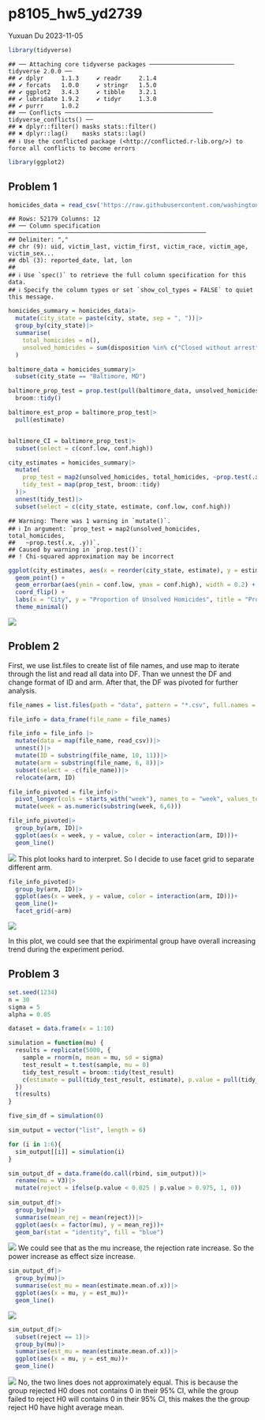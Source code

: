 p8105_hw5_yd2739
================
Yuxuan Du
2023-11-05

``` r
library(tidyverse)
```

    ## ── Attaching core tidyverse packages ──────────────────────── tidyverse 2.0.0 ──
    ## ✔ dplyr     1.1.3     ✔ readr     2.1.4
    ## ✔ forcats   1.0.0     ✔ stringr   1.5.0
    ## ✔ ggplot2   3.4.3     ✔ tibble    3.2.1
    ## ✔ lubridate 1.9.2     ✔ tidyr     1.3.0
    ## ✔ purrr     1.0.2     
    ## ── Conflicts ────────────────────────────────────────── tidyverse_conflicts() ──
    ## ✖ dplyr::filter() masks stats::filter()
    ## ✖ dplyr::lag()    masks stats::lag()
    ## ℹ Use the conflicted package (<http://conflicted.r-lib.org/>) to force all conflicts to become errors

``` r
library(ggplot2)
```

## Problem 1

``` r
homicides_data = read_csv('https://raw.githubusercontent.com/washingtonpost/data-homicides/master/homicide-data.csv')
```

    ## Rows: 52179 Columns: 12
    ## ── Column specification ────────────────────────────────────────────────────────
    ## Delimiter: ","
    ## chr (9): uid, victim_last, victim_first, victim_race, victim_age, victim_sex...
    ## dbl (3): reported_date, lat, lon
    ## 
    ## ℹ Use `spec()` to retrieve the full column specification for this data.
    ## ℹ Specify the column types or set `show_col_types = FALSE` to quiet this message.

``` r
homicides_summary = homicides_data|>
  mutate(city_state = paste(city, state, sep = ", "))|>
  group_by(city_state)|>
  summarise(
    total_homicides = n(),
    unsolved_homicides = sum(disposition %in% c("Closed without arrest", "Open/No arrest"))
  )
```

``` r
baltimore_data = homicides_summary|>
  subset(city_state == "Baltimore, MD")

baltimore_prop_test = prop.test(pull(baltimore_data, unsolved_homicides), pull(baltimore_data, total_homicides))|>
  broom::tidy()

baltimore_est_prop = baltimore_prop_test|>
  pull(estimate)


baltimore_CI = baltimore_prop_test|>
  subset(select = c(conf.low, conf.high))
```

``` r
city_estimates = homicides_summary|>
  mutate(
    prop_test = map2(unsolved_homicides, total_homicides, ~prop.test(.x, .y)),
    tidy_test = map(prop_test, broom::tidy)
  )|>
  unnest(tidy_test)|>
  subset(select = c(city_state, estimate, conf.low, conf.high))
```

    ## Warning: There was 1 warning in `mutate()`.
    ## ℹ In argument: `prop_test = map2(unsolved_homicides, total_homicides,
    ##   ~prop.test(.x, .y))`.
    ## Caused by warning in `prop.test()`:
    ## ! Chi-squared approximation may be incorrect

``` r
ggplot(city_estimates, aes(x = reorder(city_state, estimate), y = estimate)) +
  geom_point() +
  geom_errorbar(aes(ymin = conf.low, ymax = conf.high), width = 0.2) +
  coord_flip() +
  labs(x = "City", y = "Proportion of Unsolved Homicides", title = "Proportion of Unsolved Homicides by City") +
  theme_minimal()
```

![](p8105_hw5_yd2739_files/figure-gfm/unnamed-chunk-4-1.png)<!-- -->

## Problem 2

First, we use list.files to create list of file names, and use map to
iterate through the list and read all data into DF. Than we unnest the
DF and change format of ID and arm. After that, the DF was pivoted for
further analysis.

``` r
file_names = list.files(path = "data", pattern = "*.csv", full.names = TRUE)

file_info = data_frame(file_name = file_names)

file_info = file_info |>
  mutate(data = map(file_name, read_csv))|>
  unnest()|>
  mutate(ID = substring(file_name, 10, 11))|>
  mutate(arm = substring(file_name, 6, 8))|>
  subset(select = -c(file_name))|>
  relocate(arm, ID)

file_info_pivoted = file_info|>
  pivot_longer(cols = starts_with("week"), names_to = "week", values_to = "value")|>
  mutate(week = as.numeric(substring(week, 6,6)))
```

``` r
file_info_pivoted|>
  group_by(arm, ID)|>
  ggplot(aes(x = week, y = value, color = interaction(arm, ID)))+
  geom_line()
```

![](p8105_hw5_yd2739_files/figure-gfm/unnamed-chunk-6-1.png)<!-- -->
This plot looks hard to interpret. So I decide to use facet grid to
separate different arm.

``` r
file_info_pivoted|>
  group_by(arm, ID)|>
  ggplot(aes(x = week, y = value, color = interaction(arm, ID)))+
  geom_line()+
  facet_grid(~arm)
```

![](p8105_hw5_yd2739_files/figure-gfm/unnamed-chunk-7-1.png)<!-- -->

In this plot, we could see that the expirimental group have overall
increasing trend during the experiment period.

## Problem 3

``` r
set.seed(1234)
n = 30
sigma = 5
alpha = 0.05

dataset = data.frame(x = 1:10)

simulation = function(mu) {
  results = replicate(5000, {
    sample = rnorm(n, mean = mu, sd = sigma)
    test_result = t.test(sample, mu = 0)
    tidy_test_result = broom::tidy(test_result)
    c(estimate = pull(tidy_test_result, estimate), p.value = pull(tidy_test_result, p.value), mu)
  })
  t(results)
}

five_sim_df = simulation(0)

sim_output = vector("list", length = 6)

for (i in 1:6){
  sim_output[[i]] = simulation(i)
}
```

``` r
sim_output_df = data.frame(do.call(rbind, sim_output))|>
  rename(mu = V3)|>
  mutate(reject = ifelse(p.value < 0.025 | p.value > 0.975, 1, 0))
 
sim_output_df|>
  group_by(mu)|>
  summarise(mean_rej = mean(reject))|>
  ggplot(aes(x = factor(mu), y = mean_rej))+
  geom_bar(stat = "identity", fill = "blue")
```

![](p8105_hw5_yd2739_files/figure-gfm/unnamed-chunk-9-1.png)<!-- --> We
could see that as the mu increase, the rejection rate increase. So the
power increase as effect size increase.

``` r
sim_output_df|>
  group_by(mu)|>
  summarise(est_mu = mean(estimate.mean.of.x))|>
  ggplot(aes(x = mu, y = est_mu))+
  geom_line()
```

![](p8105_hw5_yd2739_files/figure-gfm/unnamed-chunk-10-1.png)<!-- -->

``` r
sim_output_df|>
  subset(reject == 1)|>
  group_by(mu)|>
  summarise(est_mu = mean(estimate.mean.of.x))|>
  ggplot(aes(x = mu, y = est_mu))+
  geom_line()
```

![](p8105_hw5_yd2739_files/figure-gfm/unnamed-chunk-11-1.png)<!-- -->
No, the two lines does not approximately equal. This is because the
group rejected H0 does not contains 0 in their 95% CI, while the group
failed to reject H0 will contains 0 in their 95% CI, this makes the the
group reject H0 have hight average mean.
